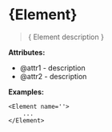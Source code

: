 {Element}
=====
> { Element description }

**Attributes:**
* @attr1 - description 
* @attr2 - description 

**Examples:**
```
<Element name=''>
    ...
</Element>
```
